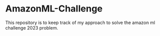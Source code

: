 # AmazonML-Challenge
This repository is to keep track of my approach to solve the amazon ml challenge 2023 problem.
